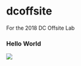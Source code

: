 # dcoffsite
For the 2018 DC Offsite Lab

### Hello World

![](https://raw.githubusercontent.com/hearsttv/dcoffsite/master/unicorn.gif)
